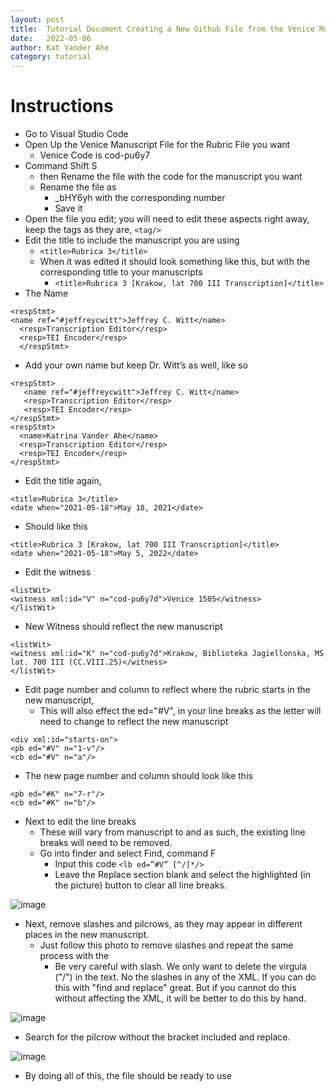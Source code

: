 ```yaml
---
layout: post
title:  Tutorial Document Creating a New Github File from the Venice Manuscript
date:   2022-05-06
author: Kat Vander Ahe
category: tutorial
---
```


# Instructions
* Go to Visual Studio Code
* Open Up the Venice Manuscript File for the Rubric File you want 
  * Venice Code is cod-pu6y7
* Command Shift S
  * then Rename the file with the code for the manuscript you want
  * Rename the file as 
    * _bHY6yh with the corresponding number 
    * Save it 
* Open the file you edit; you will need to edit these aspects right away, keep the tags as 
they are, `<tag/>`
* Edit the title to include the manuscript you are using
  * `<title>Rubrica 3</title>`
  * When it was edited it should look something like this, but with the corresponding 
title to your manuscripts 
    * `<title>Rubrica 3 [Krakow, lat 700 III Transcription]</title>`
* The Name 

```
<respStmt>
<name ref="#jeffreycwitt">Jeffrey C. Witt</name>
  <resp>Transcription Editor</resp>
  <resp>TEI Encoder</resp>
  </respStmt>
```
* Add your own name but keep Dr. Witt’s as well, like so

```
<respStmt>
   <name ref="#jeffreycwitt">Jeffrey C. Witt</name>
   <resp>Transcription Editor</resp>
   <resp>TEI Encoder</resp>
</respStmt>
<respStmt>
  <name>Katrina Vander Ahe</name>
  <resp>Transcription Editor</resp>
  <resp>TEI Encoder</resp>
</respStmt>
```
* Edit the title again, 

```
<title>Rubrica 3</title>
<date when="2021-05-18">May 18, 2021</date>
```

* Should like this 

```
<title>Rubrica 3 [Krakow, lat 700 III Transcription]</title>
<date when="2021-05-18">May 5, 2022</date>
```

* Edit the witness 

```
<listWit>
<witness xml:id="V" n="cod-pu6y7d">Venice 1505</witness>
</listWit>
```

* New Witness should reflect the new manuscript

```
<listWit>
<witness xml:id="K" n="cod-pu6y7d">Krakow, Biblioteka Jagiellonska, MS lat. 700 III (CC.VIII.25)</witness>
</listWit>
```
* Edit page number and column to reflect where the rubric starts in the new manuscript, 
  * This will also effect the ed="#V", in your line breaks as the letter will need to change to reflect the new manuscript

```
<div xml:id="starts-on">
<pb ed="#V" n="1-v"/>
<cb ed="#V" n="a"/>
```

* The new page number and column should look like this 

```
<pb ed="#K" n="7-r"/>
<cb ed="#K" n="b"/>
```

* Next to edit the line breaks
  * These will vary from manuscript to and as such, the existing line breaks will need 
to be removed. 
  * Go into finder and select Find, command F
    * Input this code `<lb ed=”#V” [^/]*/>`
    * Leave the Replace section blank and select the highlighted (in the picture) button to clear all line breaks. 

![image]({{site.assets_url}}searchExample1.png)

* Next, remove slashes and pilcrows, as they may appear in different places in the new 
manuscript. 
  * Just follow this photo to remove slashes and repeat the same process with the 
    * Be very careful with slash. We only want to delete the virgula ("/") in the text. No the slashes in any of the XML. If you can do this with "find and replace" great. But if you cannot do this without affecting the XML, it will be better to do this by hand.

![image]({{site.assets_url}}searchExample2.png)

  * Search for the pilcrow without the bracket included and replace.

![image]({{site.assets_url}}searchExample3.png)

* By doing all of this, the file should be ready to use